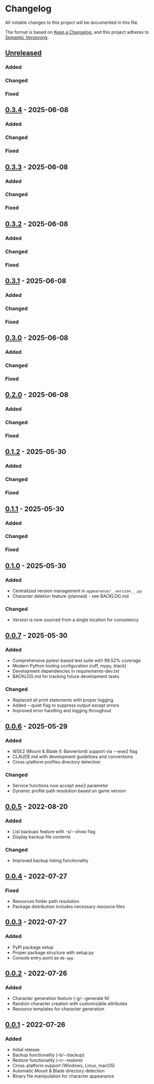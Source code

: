 # Changelog

All notable changes to this project will be documented in this file.

The format is based on [Keep a Changelog](https://keepachangelog.com/en/1.0.0/),
and this project adheres to [Semantic Versioning](https://semver.org/spec/v2.0.0.html).

## [Unreleased]

### Added

### Changed

### Fixed

## [0.3.4] - 2025-06-08


### Added

### Changed

### Fixed

## [0.3.3] - 2025-06-08


### Added

### Changed

### Fixed

## [0.3.2] - 2025-06-08


### Added

### Changed

### Fixed

## [0.3.1] - 2025-06-08


### Added

### Changed

### Fixed

## [0.3.0] - 2025-06-08


### Added

### Changed

### Fixed

## [0.2.0] - 2025-06-08


### Added

### Changed

### Fixed

## [0.1.2] - 2025-05-30


### Added

### Changed

### Fixed

## [0.1.1] - 2025-05-30


### Added

### Changed

### Fixed

## [0.1.0] - 2025-05-30


### Added
- Centralized version management in `appearance/__version__.py`
- Character deletion feature (planned) - see BACKLOG.md

### Changed
- Version is now sourced from a single location for consistency

## [0.0.7] - 2025-05-30

### Added
- Comprehensive pytest-based test suite with 99.52% coverage
- Modern Python tooling configuration (ruff, mypy, black)
- Development dependencies in requirements-dev.txt
- BACKLOG.md for tracking future development tasks

### Changed
- Replaced all print statements with proper logging
- Added --quiet flag to suppress output except errors
- Improved error handling and logging throughout

## [0.0.6] - 2025-05-29

### Added
- WSE2 (Mount & Blade II: Bannerlord) support via --wse2 flag
- CLAUDE.md with development guidelines and conventions
- Cross-platform profiles directory detection

### Changed
- Service functions now accept wse2 parameter
- Dynamic profile path resolution based on game version

## [0.0.5] - 2022-08-20

### Added
- List backups feature with -s/--show flag
- Display backup file contents

### Changed
- Improved backup listing functionality

## [0.0.4] - 2022-07-27

### Fixed
- Resources folder path resolution
- Package distribution includes necessary resource files

## [0.0.3] - 2022-07-27

### Added
- PyPI package setup
- Proper package structure with setup.py
- Console entry point as `mb-app`

## [0.0.2] - 2022-07-26

### Added
- Character generation feature (-g/--generate N)
- Random character creation with customizable attributes
- Resource templates for character generation

## [0.0.1] - 2022-07-26

### Added
- Initial release
- Backup functionality (-b/--backup)
- Restore functionality (-r/--restore)
- Cross-platform support (Windows, Linux, macOS)
- Automatic Mount & Blade directory detection
- Binary file manipulation for character appearance

[Unreleased]: https://github.com/doppelmarker/mb_appearance/compare/v0.3.4...HEAD
[0.3.4]: https://github.com/doppelmarker/mb_appearance/compare/v0.3.3...v0.3.4
[0.3.3]: https://github.com/doppelmarker/mb_appearance/compare/v0.3.2...v0.3.3
[0.3.2]: https://github.com/doppelmarker/mb_appearance/compare/v0.3.1...v0.3.2
[0.3.1]: https://github.com/doppelmarker/mb_appearance/compare/v0.3.0...v0.3.1
[0.3.0]: https://github.com/doppelmarker/mb_appearance/compare/v0.2.0...v0.3.0
[0.2.0]: https://github.com/doppelmarker/mb_appearance/compare/v0.1.2...v0.2.0
[0.1.2]: https://github.com/doppelmarker/mb_appearance/compare/v0.1.1...v0.1.2
[0.1.1]: https://github.com/doppelmarker/mb_appearance/compare/v0.1.0...v0.1.1
[0.1.0]: https://github.com/doppelmarker/mb_appearance/compare/v0.0.7...v0.1.0
[0.0.7]: https://github.com/doppelmarker/mb_appearance/compare/v0.0.6...v0.0.7
[0.0.6]: https://github.com/doppelmarker/mb_appearance/compare/v0.0.5...v0.0.6
[0.0.5]: https://github.com/doppelmarker/mb_appearance/compare/v0.0.4...v0.0.5
[0.0.4]: https://github.com/doppelmarker/mb_appearance/compare/v0.0.3...v0.0.4
[0.0.3]: https://github.com/doppelmarker/mb_appearance/compare/v0.0.2...v0.0.3
[0.0.2]: https://github.com/doppelmarker/mb_appearance/compare/v0.0.1...v0.0.2
[0.0.1]: https://github.com/doppelmarker/mb_appearance/releases/tag/v0.0.1